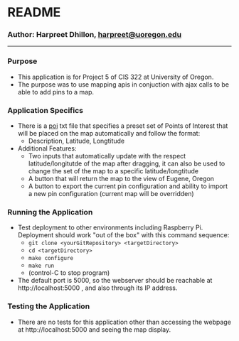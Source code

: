 # README #

### Author: Harpreet Dhillon, harpreet@uoregon.edu ###

---

### Purpose ###
* This application is for Project 5 of CIS 322 at University of Oregon.
* The purpose was to use mapping apis in conjuction with ajax calls to be able to add pins to a map.

### Application Specifics ###
* There is a [poi](/poi.txt) txt file that specifies a preset set of Points of Interest that will be placed on the map automatically and follow the format:
  * Description, Latitude, Longtitude
* Additional Features:
  * Two inputs that automatically update with the respect latitude/longitutde of the map after dragging, it can also be used to change the set of the map to a specific latitude/longtitude
  * A button that will return the map to the view of Eugene, Oregon
  * A button to export the current pin configuration and ability to import a new pin configuration (current map will be overridden) 

### Running the Application ###
* Test deployment to other environments including Raspberry Pi.  Deployment 
  should work "out of the box" with this command sequence:
  * `git clone <yourGitRepository> <targetDirectory>`
  * `cd <targetDirectory>`
  * `make configure`
  * `make run`
  * (control-C to stop program)
* The default port is 5000, so the webserver should be reachable at http://localhost:5000 , and also through its IP address.
 
### Testing the Application ###
 * There are no tests for this application other than accessing the webpage at http://localhost:5000 and seeing the map display.
